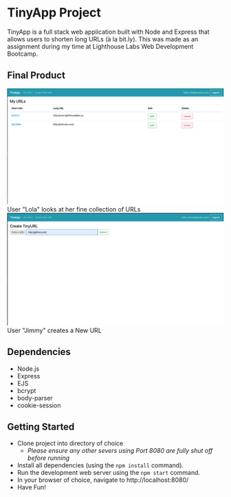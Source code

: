# TinyApp Project

TinyApp is a full stack web application built with Node and Express that allows users to shorten long URLs (à la bit.ly). This was made as an assignment during my time at Lighthouse Labs Web Development Bootcamp. 

## Final Product

!["Screenshot of URLs Page"](https://github.com/mollyet/tinyapp/blob/master/docs/urls-page.png)
User "Lola" looks at her fine collection of URLs
!["Screenshot of New URL page"](https://github.com/mollyet/tinyapp/blob/master/docs/urls-make-new.png)
User "Jimmy" creates a New URL

## Dependencies

- Node.js
- Express
- EJS
- bcrypt
- body-parser
- cookie-session

## Getting Started

- Clone project into directory of choice
  - *Please ensure any other severs using Port 8080 are fully shut off before running*
- Install all dependencies (using the `npm install` command).
- Run the development web server using the `npm start` command.
- In your browser of choice, navigate to http://localhost:8080/
- Have Fun!
